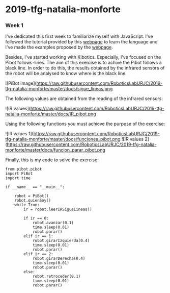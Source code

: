 # 2019-tfg-natalia-monforte
### Week 1
I've dedicated this first week to familiarize myself with JavaScript. I've followed the tutorial provided by this [webpage] to learn the language and I've made the examples proposed by the [webpage].

[webpage]: http://w3schools.com

Besides, I've started working with Kibotics. Especially, I've focused on the Pibot follows-lines. The aim of this exercise is to achive the Pibot follows a black line. In order to do this, the results obtained by the infrared sensors of the robot will be analysed to know where is the black line.

![PiBot image](https://raw.githubusercontent.com/RoboticsLabURJC/2019-tfg-natalia-monforte/master/docs/sigue_lineas.png

The following values are obtained from the reading of the infrared sensors:

![IR values](https://raw.githubusercontent.com/RoboticsLabURJC/2019-tfg-natalia-monforte/master/docs/IR_pibot.png

Using the following functions you must achieve the purpose of the exercise:

![IR values 1](https://raw.githubusercontent.com/RoboticsLabURJC/2019-tfg-natalia-monforte/master/docs/funciones_pibot.png
![IR values 2](https://raw.githubusercontent.com/RoboticsLabURJC/2019-tfg-natalia-monforte/master/docs/funcion_parar_pibot.png


Finally, this is my code to solve the exercise:
```
from pibot.pibot 
import PiBot
import time

if __name__ == "__main__":

    robot = PiBot()   
    robot.quienSoy() 
    while True:
        ir = robot.leerIRSigueLineas()
       
        if ir == 0:
            robot.avanzar(0.1)
            time.sleep(0.01)
            robot.parar()
        elif ir == 1:
            robot.girarIzquierda(0.4)
            time.sleep(0.01)
            robot.parar()
        elif ir == 2:
            robot.girarDerecha(0.4)
            time.sleep(0.01)
            robot.parar()
        else:
            robot.retroceder(0.1)
            time.sleep(0.01)
            robot.parar()
 ```

